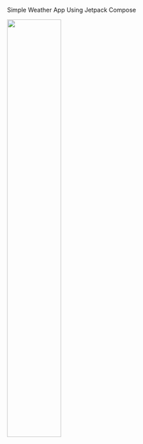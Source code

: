 Simple Weather App Using Jetpack Compose

<img src="https://github.com/krisgit7/WeatherComposeApp/assets/146775607/c96b6cf6-edb6-410a-a879-8e6b136eda91" width=50% height=50%>
